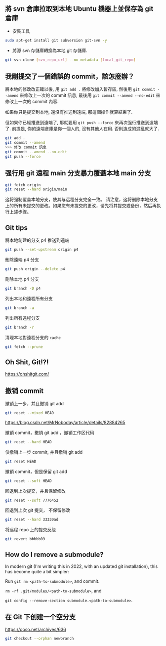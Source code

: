 
## 將 svn 倉庫拉取到本地 Ubuntu 機器上並保存為 git 倉庫

- 安裝工具
```bash
sudo apt-get install git subversion git-svn -y
```
- 將源 svn 存儲庫轉換為本地 git 存儲庫.
```bash
git svn clone [svn_repo_url] --no-metadata [local_git_repo]
```

## 我剛提交了一個錯誤的 commit，該怎麼辦？

將本地的修改改正確以後, 用 `git add .` 將修改加入暫存區, 然後用 `git commit --amend` 來修改上一次的 commit 訊息,
最後用 `git commit --amend --no-edit` 來修改上一次的 commit 內容.

如果你只是提交到本地, 還沒有推送到遠端, 那這個操作就算結束了.

但如果你已經推送到遠端了, 那就要用 `git push --force` 來再次强行推送到遠端了. 
前提是, 你的遠端倉庫是你一個人的, 沒有其他人在用. 否則造成的混亂就大了.

```bash
git add .
git commit --amend
>>> 修改 commit 訊息
git commit --amend --no-edit
git push --force
```

## 强行用 git 遠程 main 分支暴力覆蓋本地 main 分支

```bash
git fetch origin
git reset --hard origin/main
```
这将强制覆盖本地分支，使其与远程分支完全一致。
请注意，这将删除本地分支上的所有未提交的更改。如果您有未提交的更改，请先将其提交或备份，然后再执行上述步骤。

## Git tips

將本地創建的分支 p4 推送到遠端
```bash
git push --set-upstream origin p4
```
刪除遠端 p4 分支
```bash
git push origin --delete p4
```
刪除本地 p4 分支
```bash
git branch -D p4
```
列出本地和遠程所有分支
```bash
git branch -a
```
列出所有遠程分支
```bash
git branch -r
```
清理本地對遠程分支的 `cache`
```bash
git fetch --prune
```

## Oh Shit, Git!?!

https://ohshitgit.com/


## 撤销 commit

撤销上一步，并且撤销 git add
```bash
git reset --mixed HEAD
```
https://blog.csdn.net/MrNoboday/article/details/82884265

撤销 commit，撤销 git add ，撤销工作区代码
```bash
git reset --hard HEAD
```
仅撤销上一步 commit, 并且撤销 git add
```bash
git reset HEAD
```
撤销 commit，但是保留 git add
```bash
git reset --soft HEAD
```
回退到上次提交，并且保留修改
```bash
git reset --soft 7776452
```
回退到上次 git 提交， 不保留修改
```bash
git reset --hard 33330ad
```
将远程 repo 上的提交反绕
```bash
git revert bbbbb09
```

## How do I remove a submodule?

In modern git (I'm writing this in 2022, with an updated git installation), this has become quite a bit simpler:

Run `git rm <path-to-submodule>`, and commit.

`rm -rf .git/modules/<path-to-submodule>`, and

`git config --remove-section submodule.<path-to-submodule>`.


## 在 Git 下创建一个空分支

https://ooso.net/archives/636
```bash
git checkout --orphan newbranch
```
